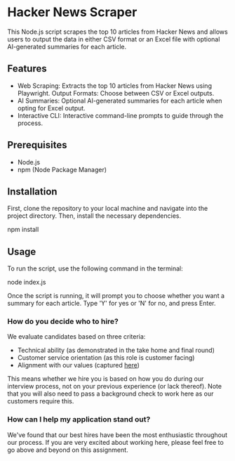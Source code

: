 # Hacker News Scraper

This Node.js script scrapes the top 10 articles from Hacker News and allows users to output the data in either CSV format or an Excel file with optional AI-generated summaries for each article.

## Features

- Web Scraping: Extracts the top 10 articles from Hacker News using Playwright.
  Output Formats: Choose between CSV or Excel outputs.
- AI Summaries: Optional AI-generated summaries for each article when opting for Excel output.
- Interactive CLI: Interactive command-line prompts to guide through the process.

## Prerequisites

- Node.js
- npm (Node Package Manager)

## Installation

First, clone the repository to your local machine and navigate into the project directory. Then, install the necessary dependencies.

npm install

## Usage

To run the script, use the following command in the terminal:

node index.js

Once the script is running, it will prompt you to choose whether you want a summary for each article. Type 'Y' for yes or 'N' for no, and press Enter.

### How do you decide who to hire?

We evaluate candidates based on three criteria:

- Technical ability (as demonstrated in the take home and final round)
- Customer service orientation (as this role is customer facing)
- Alignment with our values (captured [here](https://www.notion.so/qawolf/QA-Wolf-QA-Engineer-Remote-156203a1e476459ea5e6ffca972d0efe))

This means whether we hire you is based on how you do during our interview process, not on your previous experience (or lack thereof). Note that you will also need to pass a background check to work here as our customers require this.

### How can I help my application stand out?

We've found that our best hires have been the most enthusiastic throughout our process. If you are very excited about working here, please feel free to go above and beyond on this assignment.
